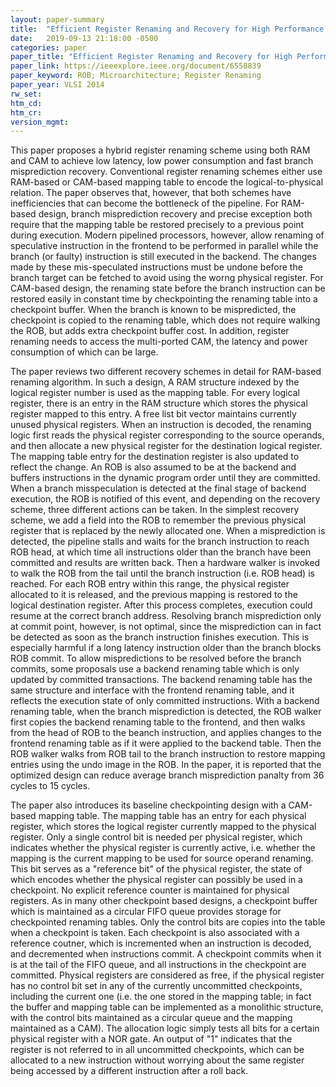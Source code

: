 ```yaml
---
layout: paper-summary
title:  "Efficient Register Renaming and Recovery for High Performance Processors"
date:   2019-09-13 21:18:00 -0500
categories: paper
paper_title: "Efficient Register Renaming and Recovery for High Performance Processors"
paper_link: https://ieeexplore.ieee.org/document/6558839
paper_keyword: ROB; Microarchitecture; Register Renaming
paper_year: VLSI 2014
rw_set: 
htm_cd: 
htm_cr: 
version_mgmt: 
---
```


This paper proposes a hybrid register renaming scheme using both RAM and CAM to achieve low latency, low power consumption
and fast branch misprediction recovery. Conventional register renaming schemes either use RAM-based or CAM-based mapping 
table to encode the logical-to-physical relation. The paper observes that, however, that both schemes have inefficiencies
that can become the bottleneck of the pipeline. For RAM-based design, branch misprediction recovery and precise exception
both require that the mapping table be restored precisely to a previous point during execution. Modern pipelined processors, 
however, allow renaming of speculative instruction in the frontend to be performed in parallel while the branch (or faulty) 
instruction is still executed in the backend. The changes made by these mis-speculated instructions must be undone before 
the branch target can be fetched to avoid using the worng physical register. For CAM-based design, the renaming state before
the branch instruction can be restored easily in constant time by checkpointing the renaming table into a checkpoint buffer.
When the branch is known to be mispredicted, the checkpoint is copied to the renaming table, which does not require walking
the ROB, but adds extra checkpoint buffer cost. In addition, register renaming needs to access the multi-ported CAM, the 
latency and power consumption of which can be large.

The paper reviews two different recovery schemes in detail for RAM-based renaming algorithm. In such a design, A RAM structure 
indexed by the logical register number is used as the mapping table. For every logical register, there is an entry in
the RAM structure which stores the physical register mapped to this entry. A free list bit vector maintains currently
unused physical registers. When an instruction is decoded, the renaming logic first reads the physical register corresponding
to the source operands, and then allocate a new physical register for the destination logical register. The mapping table
entry for the destination register is also updated to reflect the change. An ROB is also assumed to be at the backend
and buffers instructions in the dynamic program order until they are committed. When a branch misspeculation is detected
at the final stage of backend execution, the ROB is notified of this event, and depending on the recovery scheme, three
different actions can be taken. In the simplest recovery scheme, we add a field into the ROB to remember the previous 
physical register that is replaced by the newly allocated one. When a misprediction is detected, the pipeline stalls and 
waits for the branch instruction to reach ROB head, at which time all instructions older than the branch have been committed
and results are written back. Then a hardware walker is invoked to walk the ROB from the tail until the branch instruction
(i.e. ROB head) is reached. For each ROB entry within this range, the physical register allocated to it is released,
and the previous mapping is restored to the logical destination register. After this process completes, execution could 
resume at the correct branch address. Resolving branch misprediction only at commit point, however, is not optimal, since
the misprediction can in fact be detected as soon as the branch instruction finishes execution. This is especially harmful
if a long latency instruction older than the branch blocks ROB commit. To allow mispredictions to be resolved before the
branch commits, some proposals use a backend renaming table which is only updated by committed transactions. The backend 
renaming table has the same structure and interface with the frontend renaming table, and it reflects the execution
state of only committed instructions. With a backend renaming table, when the branch misprediction is detected, the ROB
walker first copies the backend renaming table to the frontend, and then walks from the head of ROB to the beanch instruction,
and applies changes to the frontend renaming table as if it were applied to the backend table. Then the ROB walker walks 
from ROB tail to the branch instruction to restore mapping entries using the undo image in the ROB. In the paper, it is 
reported that the optimized design can reduce average branch misprediction panalty from 36 cycles to 15 cycles. 

The paper also introduces its baseline checkpointing design with a CAM-based mapping table. The mapping table has an entry
for each physical register, which stores the logical register currently mapped to the physical register. Only a single
control bit is needed per physical register, which indicates whether the physical register is currently active, i.e. whether
the mapping is the current mapping to be used for source operand renaming. This bit serves as a "reference bit" of the physical
register, the state of which encodes whether the physical register can possibly be used in a checkpoint. No explicit reference
counter is maintained for physical registers. As in many other checkpoint based designs, a checkpoint buffer which is 
maintained as a circular FIFO queue provides storage for checkpointed renaming tables. Only the control bits are copies into
the table when a checkpoint is taken. Each checkpoint is also associated with a reference coutner, which is incremented 
when an instruction is decoded, and decremented when instructions commit. A checkpoint commits when it is at the tail 
of the FIFO queue, and all instructions in the checkpoint are committed. Physical registers are considered as free, if 
the physical register has no control bit set in any of the currently uncommitted checkpoints, including the current one
(i.e. the one stored in the mapping table; in fact the buffer and mapping table can be implemented as a monolithic structure,
with the control bits maintained as a circular queue and the mapping maintained as a CAM). The allocation logic simply tests
all bits for a certain physical register with a NOR gate. An output of "1" indicates that the register is not referred to in
all uncommitted checkpoints, which can be allocated to a new instruction without worrying about the same register
being accessed by a different instruction after a roll back. 